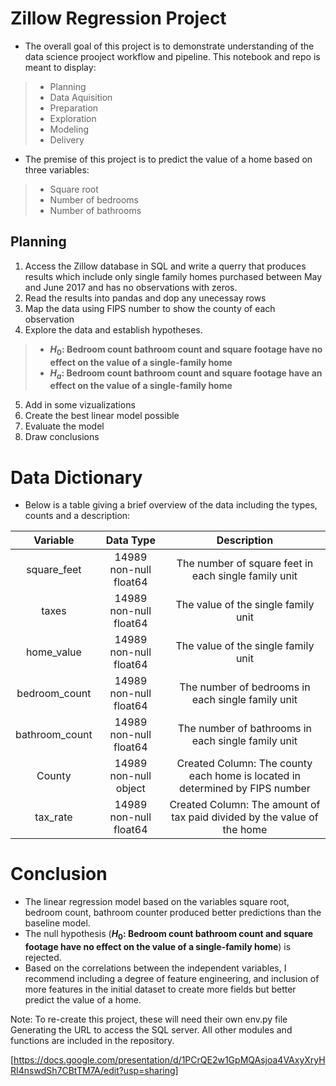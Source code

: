 # Zillow Regression Project
- The overall goal of this project is to demonstrate understanding of the data science prooject workflow and pipeline. This notebook and repo is meant to display:
> * Planning
> * Data Aquisition
> * Preparation
> * Exploration
> * Modeling
> * Delivery

- The premise of this project is to predict the value of a home based on three variables:
> * Square root
> * Number of bedrooms
> * Number of bathrooms

## Planning

1. Access the Zillow database in SQL and write a querry that produces results which include only single family homes purchased between May and June 2017 and has no observations with zeros.
2. Read the results into pandas and dop any unecessay rows
3. Map the data using FIPS number to show the county of each observation
4. Explore the data and establish hypotheses.
> - **$H_0$: Bedroom count bathroom count and square footage have no effect on the value of a single-family home**
> - **$H_a$: Bedroom count bathroom count and square footage have an effect on the value of a single-family home**
5. Add in some vizualizations
6. Create the best linear model possible
7. Evaluate the model
8. Draw conclusions 


# Data Dictionary

- Below is a table giving a brief overview of the data including the types, counts and a description:

|    Variable    |        Data Type       |                                  Description                                 |
|:--------------:|:----------------------:|:----------------------------------------------------------------------------:|
| square_feet    | 14989 non-null float64 | The number of square feet in each single family unit                         |
| taxes          | 14989 non-null float64 | The value of the single family unit                                          |
| home_value     | 14989 non-null float64 | The value of the single family unit                                          |
| bedroom_count  | 14989 non-null float64 | The number of bedrooms in each single family unit                            |
| bathroom_count | 14989 non-null float64 | The number of bathrooms in each single family unit                           |
| County         | 14989 non-null object  | Created Column: The county each home is located in determined by FIPS number |
| tax_rate       | 14989 non-null float64 | Created Column: The amount of tax paid divided by the value of the home      |

# Conclusion
- The linear regression model based on the variables square root, bedroom count, bathroom counter produced better predictions than the baseline model.
- The null hypothesis (**$H_0$: Bedroom count bathroom count and square footage have no effect on the value of a single-family home**) is rejected.
- Based on the correlations between the independent variables, I recommend including a degree of feature engineering, and inclusion of more features in the initial dataset to create more fields but better predict the value of a home.

Note: To re-create this project, these will need their own env.py file Generating the URL to access the SQL server. All other modules and functions are included in the repository.

[https://docs.google.com/presentation/d/1PCrQE2w1GpMQAsjoa4VAxyXryHRI4nswdSh7CBtTM7A/edit?usp=sharing]
